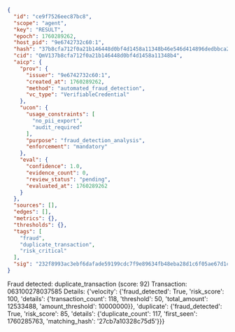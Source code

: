 ```json
{
  "id": "ce9f7526eec87bc8",
  "scope": "agent",
  "key": "RESULT",
  "epoch": 1760289262,
  "host_pid": "9e6742732c60:1",
  "hash": "37b8cfa712f0a21b146448d0bf4d1458a11348b46e546d414896dedbbca2aeaf",
  "cid": "QmV137b8cfa712f0a21b146448d0bf4d1458a11348b4",
  "aicp": {
    "prov": {
      "issuer": "9e6742732c60:1",
      "created_at": 1760289262,
      "method": "automated_fraud_detection",
      "vc_type": "VerifiableCredential"
    },
    "ucon": {
      "usage_constraints": [
        "no_pii_export",
        "audit_required"
      ],
      "purpose": "fraud_detection_analysis",
      "enforcement": "mandatory"
    },
    "eval": {
      "confidence": 1.0,
      "evidence_count": 0,
      "review_status": "pending",
      "evaluated_at": 1760289262
    }
  },
  "sources": [],
  "edges": [],
  "metrics": {},
  "thresholds": {},
  "tags": [
    "fraud",
    "duplicate_transaction",
    "risk_critical"
  ],
  "sig": "232f8993ac3ebf6dafade59199cdc7f9e89634fb48eba28d1c6f05ae67d1c689"
}
```

Fraud detected: duplicate_transaction (score: 92)
Transaction: 063100278037585
Details: {'velocity': {'fraud_detected': True, 'risk_score': 100, 'details': {'transaction_count': 118, 'threshold': 50, 'total_amount': 12533488, 'amount_threshold': 10000000}}, 'duplicate': {'fraud_detected': True, 'risk_score': 85, 'details': {'duplicate_count': 117, 'first_seen': 1760285763, 'matching_hash': '27cb7a10328c75d5'}}}